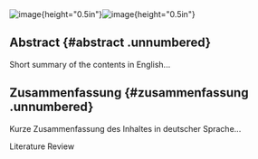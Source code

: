  

![image](frontmatter/logos/UGent){height="0.5in"}![image](frontmatter/logos/DMSE){height="0.5in"}

Abstract {#abstract .unnumbered}
--------

Short summary of the contents in English...

Zusammenfassung {#zusammenfassung .unnumbered}
---------------

Kurze Zusammenfassung des Inhaltes in deutscher Sprache...

Literature Review
